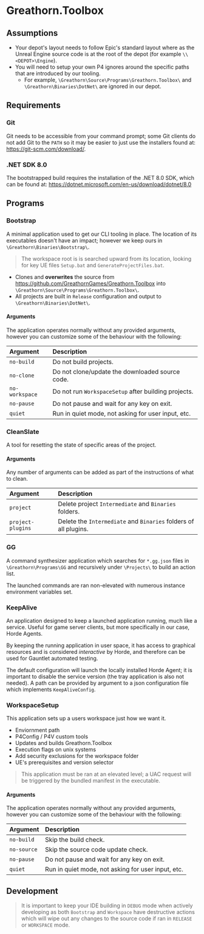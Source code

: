# Greathorn.Toolbox

## Assumptions

- Your depot's layout needs to follow Epic's standard layout where as the Unreal Engine source code is at the root of the depot (for example `\\<DEPOT>\Engine`).
- You will need to setup your own P4 ignores around the specific paths that are introduced by our tooling. 
  - For example, `\Greathorn\Source\Programs\Greathorn.Toolbox\` and `\Greathorn\Binaries\DotNet\` are ignored in our depot.

## Requirements

### Git
Git needs to be accessible from your command prompt; some Git clients do not add Git to the `PATH` so it may be easier  to just use the installers found at: https://git-scm.com/download/.

### .NET SDK 8.0
The bootstrapped build requires the installation of the .NET 8.0 SDK, which can be found at: https://dotnet.microsoft.com/en-us/download/dotnet/8.0

## Programs

### Bootstrap

A minimal application used to get our CLI tooling in place. The location of its executables doesn't have an impact; however we keep ours in `\Greathorn\Binaries\Bootstrap\`.

> The workspace root is is searched upward from its location, looking for key UE files `Setup.bat` and `GenerateProjectFiles.bat`.

- Clones and **overwrites** the source from https://github.com/GreathornGames/Greathorn.Toolbox into `\Greathorn\Source\Programs\Greathorn.Toolbox\`.
- All projects are built in `Release` configuration and output to `\Greathorn\Binaries\DotNet\`.

#### Arguments

The application operates normally without any provided arguments, however you can customize some of the behaviour with the following:

| Argument | Description |
| :-- | :-- |
| `no-build` | Do not build projects. |
| `no-clone` | Do not clone/update the downloaded source code. |
| `no-workspace` | Do not run `WorkspaceSetup` after building projects. |
| `no-pause` | Do not pause and wait for any key on exit. |
| `quiet` | Run in quiet mode, not asking for user input, etc. |

### CleanSlate

A tool for resetting the state of specific areas of the project.

#### Arguments

Any number of arguments can be added as part of the instructions of what to clean.

| Argument | Description |
| :-- | :-- |
| `project` | Delete project `Intermediate` and `Binaries` folders. |
| `project-plugins` | Delete the `Intermediate` and `Binaries` folders of all plugins. |

### GG

A command synthesizer application which searches for `*.gg.json` files in `\Greathorn\Programs\GG` and recursively under `\Projects\` to build an action list.

The launched commands are ran non-elevated with numerous instance environment variables set.

### KeepAlive

An application designed to keep a launched application running, much like a service. Useful for game server clients, but more specifically in our case, Horde Agents.

By keeping the running application in user space, it has access to graphical resources and is considered *interactive* by Horde, and therefore can be used for Gauntlet automated testing.

The default configuration will launch the locally installed Horde Agent; it is important to disable the service version (the tray application is also not needed). A path can be provided by argument to a json configuration file which implements `KeepAliveConfig`.

### WorkspaceSetup

This application sets up a users workspace just how we want it. 

- Enviornment path
- P4Config / P4V custom tools
- Updates and builds Greathorn.Toolbox
- Execution flags on unix systems
- Add security exclusions for the workspace folder
- UE's prerequisites and version selector

> This application must be ran at an elevated level; a UAC request will be triggered by the bundled manifest in the executable.

#### Arguments

The application operates normally without any provided arguments, however you can customize some of the behaviour with the following:

| Argument | Description |
| :-- | :-- |
| `no-build` | Skip the build check. |
| `no-source` | Skip the source code update check. |
| `no-pause` | Do not pause and wait for any key on exit. |
| `quiet` | Run in quiet mode, not asking for user input, etc. |

## Development

> It is important to keep your IDE building in `DEBUG` mode when actively developing as both `Bootstrap` and `Workspace` have destructive actions which will wipe out any changes to the source code if ran in `RELEASE` or `WORKSPACE` mode.